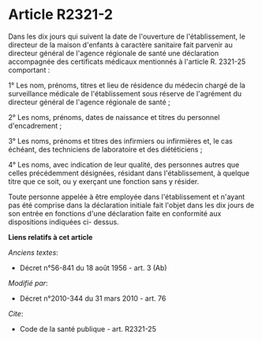 # Article R2321-2

Dans les dix jours qui suivent la date de l'ouverture de l'établissement, le directeur de la maison d'enfants à caractère
sanitaire fait parvenir au directeur     général de l'agence régionale de santé une déclaration accompagnée des certificats
médicaux mentionnés à l'article R. 2321-25 comportant : 

1° Les nom, prénoms, titres et lieu de résidence du médecin chargé de la surveillance médicale de l'établissement sous
réserve de l'agrément du directeur     général de l'agence régionale de santé ; 

2° Les noms, prénoms, dates de naissance et titres du personnel d'encadrement ; 

3° Les noms, prénoms et titres des infirmiers ou infirmières et, le cas échéant, des techniciens de laboratoire et des
diététiciens ; 

4° Les noms, avec indication de leur qualité, des personnes autres que celles précédemment désignées, résidant dans
l'établissement, à quelque titre que ce soit, ou y exerçant une fonction sans y résider. 

Toute personne appelée à être employée dans l'établissement et n'ayant pas été comprise dans la déclaration initiale fait
l'objet dans les dix jours de son entrée en fonctions d'une déclaration faite en conformité aux dispositions indiquées ci-
dessus.

**Liens relatifs à cet article**

_Anciens textes_:

  - Décret n°56-841 du 18 août 1956 - art. 3 (Ab)

_Modifié par_:

  - Décret n°2010-344 du 31 mars 2010 - art. 76

_Cite_:

  - Code de la santé publique - art. R2321-25
